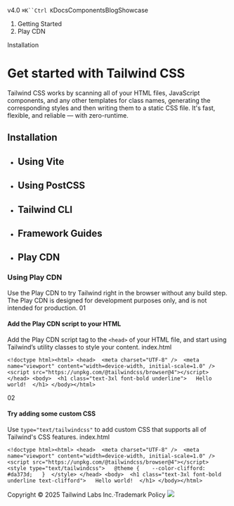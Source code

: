 v4.0
`⌘K``Ctrl K`DocsComponentsBlogShowcase
  1. Getting Started
  2. Play CDN


Installation
# Get started with Tailwind CSS
Tailwind CSS works by scanning all of your HTML files, JavaScript components, and any other templates for class names, generating the corresponding styles and then writing them to a static CSS file.
It's fast, flexible, and reliable — with zero-runtime.
## Installation
  * ## Using Vite
  * ## Using PostCSS
  * ## Tailwind CLI
  * ## Framework Guides
  * ## Play CDN


### Using Play CDN
Use the Play CDN to try Tailwind right in the browser without any build step. The Play CDN is designed for development purposes only, and is not intended for production.
01
#### Add the Play CDN script to your HTML
Add the Play CDN script tag to the `<head>` of your HTML file, and start using Tailwind’s utility classes to style your content.
index.html
```
<!doctype html><html> <head>  <meta charset="UTF-8" />  <meta name="viewport" content="width=device-width, initial-scale=1.0" />  <script src="https://unpkg.com/@tailwindcss/browser@4"></script> </head> <body>  <h1 class="text-3xl font-bold underline">   Hello world!  </h1> </body></html>
```

02
#### Try adding some custom CSS
Use `type="text/tailwindcss"` to add custom CSS that supports all of Tailwind's CSS features.
index.html
```
<!doctype html><html> <head>  <meta charset="UTF-8" />  <meta name="viewport" content="width=device-width, initial-scale=1.0" />  <script src="https://unpkg.com/@tailwindcss/browser@4"></script>  <style type="text/tailwindcss">   @theme {    --color-clifford: #da373d;   }  </style> </head> <body>  <h1 class="text-3xl font-bold underline text-clifford">   Hello world!  </h1> </body></html>
```

Copyright © 2025 Tailwind Labs Inc.·Trademark Policy
![](https://cdn.usefathom.com/?h=https%3A%2F%2Ftailwindcss.com&p=%2Fdocs%2Finstallation%2Fplay-cdn&r=&sid=PMFMDJGK&qs=%7B%7D&cid=54459237)
